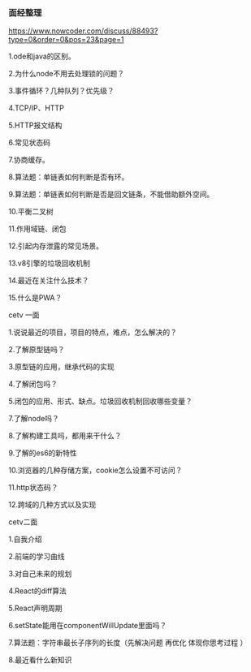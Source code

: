 ### 面经整理

 

https://www.nowcoder.com/discuss/88493?type=0&order=0&pos=23&page=1

1.ode和java的区别。 

  2.为什么node不用去处理锁的问题？ 

  3.事件循环？几种队列？优先级？ 

  4.TCP/IP、HTTP 

  5.HTTP报文结构 

  6.常见状态码 

  7.协商缓存。 

  8.算法题：单链表如何判断是否有环。 

  9.算法题：单链表如何判断是否是回文链条，不能借助额外空间。 

  10.平衡二叉树 

  11.作用域链、闭包 

  12.引起内存泄露的常见场景。 

  13.v8引擎的垃圾回收机制 

  14.最近在关注什么技术？ 

  15.什么是PWA？



cetv 一面

1.说说最近的项目，项目的特点，难点，怎么解决的？

2.了解原型链吗？

3.原型链的应用，继承代码的实现

4.了解闭包吗？

5.闭包的应用、形式、缺点。垃圾回收机制回收哪些变量？

7.了解node吗？

8.了解构建工具吗，都用来干什么？

9.了解的es6的新特性

10.浏览器的几种存储方案，cookie怎么设置不可访问？

11.http状态码？

12.跨域的几种方式以及实现

cetv二面

1.自我介绍

2.前端的学习曲线

3.对自己未来的规划

4.React的diff算法

5.React声明周期

6.setState能用在componentWillUpdate里面吗？

7.算法题：字符串最长子序列的长度（先解决问题 再优化 体现你思考过程  ）

8.最近看什么新知识